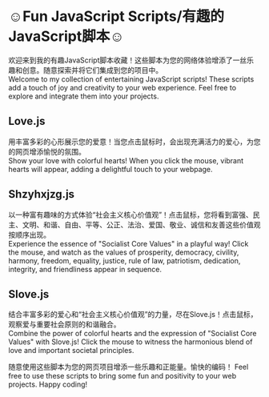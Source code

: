 # ☺️Fun JavaScript Scripts/有趣的JavaScript脚本☺️

欢迎来到我的有趣JavaScript脚本收藏！这些脚本为您的网络体验增添了一丝乐趣和创意。随意探索并将它们集成到您的项目中。
<br>
Welcome to my collection of entertaining JavaScript scripts! These scripts add a touch of joy and creativity to your web experience. Feel free to explore and integrate them into your projects.

## Love.js
用丰富多彩的心形展示您的爱意！当您点击鼠标时，会出现充满活力的爱心，为您的网页增添愉悦的氛围。
<br>
Show your love with colorful hearts! When you click the mouse, vibrant hearts will appear, adding a delightful touch to your webpage.


## Shzyhxjzg.js
以一种富有趣味的方式体验“社会主义核心价值观”！点击鼠标，您将看到富强、民主、文明、和谐、自由、平等、公正、法治、爱国、敬业、诚信和友善这些价值观按顺序出现。
<br>
Experience the essence of "Socialist Core Values" in a playful way! Click the mouse, and watch as the values of prosperity, democracy, civility, harmony, freedom, equality, justice, rule of law, patriotism, dedication, integrity, and friendliness appear in sequence.


## Slove.js
结合丰富多彩的爱心和“社会主义核心价值观”的力量，尽在Slove.js！点击鼠标，观察爱与重要社会原则的和谐融合。
<br>
Combine the power of colorful hearts and the expression of "Socialist Core Values" with Slove.js! Click the mouse to witness the harmonious blend of love and important societal principles.


随意使用这些脚本为您的网页项目增添一些乐趣和正能量。愉快的编码！
Feel free to use these scripts to bring some fun and positivity to your web projects. Happy coding!


